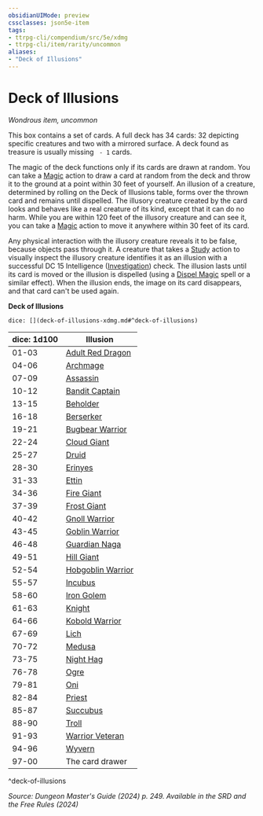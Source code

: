 ```yaml
---
obsidianUIMode: preview
cssclasses: json5e-item
tags:
- ttrpg-cli/compendium/src/5e/xdmg
- ttrpg-cli/item/rarity/uncommon
aliases: 
- "Deck of Illusions"
---
```

# Deck of Illusions
*Wondrous item, uncommon*  



This box contains a set of cards. A full deck has 34 cards: 32 depicting specific creatures and two with a mirrored surface. A deck found as treasure is usually missing ` - 1` cards.

The magic of the deck functions only if its cards are drawn at random. You can take a [Magic](Інструменти%20ДМ/CLI/rules/actions.md#Magic) action to draw a card at random from the deck and throw it to the ground at a point within 30 feet of yourself. An illusion of a creature, determined by rolling on the Deck of Illusions table, forms over the thrown card and remains until dispelled. The illusory creature created by the card looks and behaves like a real creature of its kind, except that it can do no harm. While you are within 120 feet of the illusory creature and can see it, you can take a [Magic](Інструменти%20ДМ/CLI/rules/actions.md#Magic) action to move it anywhere within 30 feet of its card.

Any physical interaction with the illusory creature reveals it to be false, because objects pass through it. A creature that takes a [Study](Інструменти%20ДМ/CLI/rules/actions.md#Study) action to visually inspect the illusory creature identifies it as an illusion with a successful DC 15 Intelligence ([Investigation](Інструменти%20ДМ/CLI/rules/skills.md#Investigation)) check. The illusion lasts until its card is moved or the illusion is dispelled (using a [Dispel Magic](Інструменти%20ДМ/CLI/spells/dispel-magic-xphb.md) spell or a similar effect). When the illusion ends, the image on its card disappears, and that card can't be used again.

**Deck of Illusions**

`dice: [](deck-of-illusions-xdmg.md#^deck-of-illusions)`

| dice: 1d100 | Illusion |
|-------------|----------|
| 01-03 | [Adult Red Dragon](Інструменти%20ДМ/CLI/bestiary/dragon/adult-red-dragon-xmm.md) |
| 04-06 | [Archmage](Інструменти%20ДМ/CLI/bestiary/humanoid/archmage-xmm.md) |
| 07-09 | [Assassin](Інструменти%20ДМ/CLI/bestiary/humanoid/assassin-xmm.md) |
| 10-12 | [Bandit Captain](Інструменти%20ДМ/CLI/bestiary/humanoid/bandit-captain-xmm.md) |
| 13-15 | [Beholder](Інструменти%20ДМ/CLI/bestiary/aberration/beholder-xmm.md) |
| 16-18 | [Berserker](Інструменти%20ДМ/CLI/bestiary/humanoid/berserker-xmm.md) |
| 19-21 | [Bugbear Warrior](Інструменти%20ДМ/CLI/bestiary/fey/bugbear-warrior-xmm.md) |
| 22-24 | [Cloud Giant](Інструменти%20ДМ/CLI/bestiary/giant/cloud-giant-xmm.md) |
| 25-27 | [Druid](Інструменти%20ДМ/CLI/bestiary/humanoid/druid-xmm.md) |
| 28-30 | [Erinyes](Інструменти%20ДМ/CLI/bestiary/fiend/erinyes-xmm.md) |
| 31-33 | [Ettin](Інструменти%20ДМ/CLI/bestiary/giant/ettin-xmm.md) |
| 34-36 | [Fire Giant](Інструменти%20ДМ/CLI/bestiary/giant/fire-giant-xmm.md) |
| 37-39 | [Frost Giant](Інструменти%20ДМ/CLI/bestiary/giant/frost-giant-xmm.md) |
| 40-42 | [Gnoll Warrior](Інструменти%20ДМ/CLI/bestiary/fiend/gnoll-warrior-xmm.md) |
| 43-45 | [Goblin Warrior](Інструменти%20ДМ/CLI/bestiary/fey/goblin-warrior-xmm.md) |
| 46-48 | [Guardian Naga](Інструменти%20ДМ/CLI/bestiary/celestial/guardian-naga-xmm.md) |
| 49-51 | [Hill Giant](Інструменти%20ДМ/CLI/bestiary/giant/hill-giant-xmm.md) |
| 52-54 | [Hobgoblin Warrior](Інструменти%20ДМ/CLI/bestiary/fey/hobgoblin-warrior-xmm.md) |
| 55-57 | [Incubus](Інструменти%20ДМ/CLI/bestiary/fiend/incubus-xmm.md) |
| 58-60 | [Iron Golem](Інструменти%20ДМ/CLI/bestiary/construct/iron-golem-xmm.md) |
| 61-63 | [Knight](Інструменти%20ДМ/CLI/bestiary/humanoid/knight-xmm.md) |
| 64-66 | [Kobold Warrior](Інструменти%20ДМ/CLI/bestiary/dragon/kobold-warrior-xmm.md) |
| 67-69 | [Lich](Інструменти%20ДМ/CLI/bestiary/undead/lich-xmm.md) |
| 70-72 | [Medusa](Інструменти%20ДМ/CLI/bestiary/monstrosity/medusa-xmm.md) |
| 73-75 | [Night Hag](Інструменти%20ДМ/CLI/bestiary/fiend/night-hag-xmm.md) |
| 76-78 | [Ogre](Інструменти%20ДМ/CLI/bestiary/giant/ogre-xmm.md) |
| 79-81 | [Oni](Інструменти%20ДМ/CLI/bestiary/fiend/oni-xmm.md) |
| 82-84 | [Priest](Інструменти%20ДМ/CLI/bestiary/humanoid/priest-xmm.md) |
| 85-87 | [Succubus](Інструменти%20ДМ/CLI/bestiary/fiend/succubus-xmm.md) |
| 88-90 | [Troll](Інструменти%20ДМ/CLI/bestiary/giant/troll-xmm.md) |
| 91-93 | [Warrior Veteran](Інструменти%20ДМ/CLI/bestiary/humanoid/warrior-veteran-xmm.md) |
| 94-96 | [Wyvern](Інструменти%20ДМ/CLI/bestiary/dragon/wyvern-xmm.md) |
| 97-00 | The card drawer |
^deck-of-illusions

*Source: Dungeon Master's Guide (2024) p. 249. Available in the <span title='Systems Reference Document (5.2)'>SRD</span> and the Free Rules (2024)*